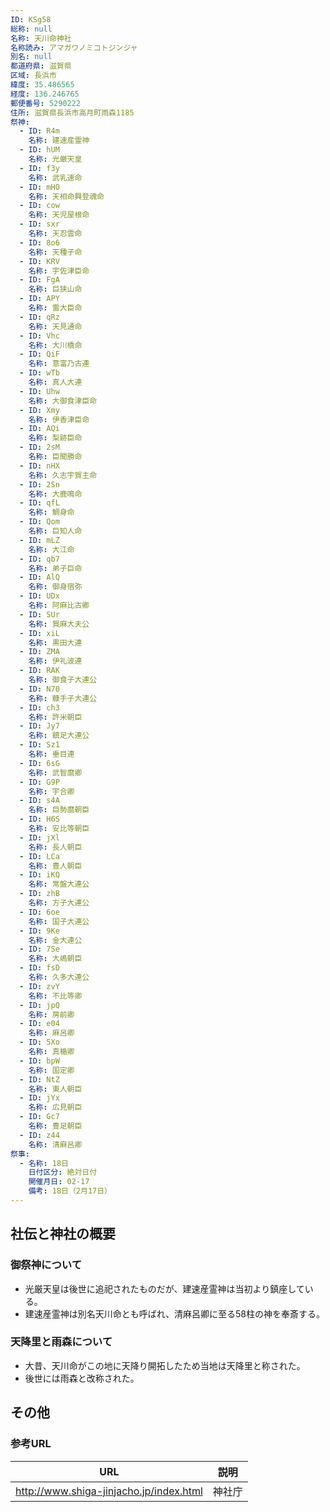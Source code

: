 ```yaml
---
ID: KSg58
総称: null
名称: 天川命神社
名称読み: アマガワノミコトジンジャ
別名: null
都道府県: 滋賀県
区域: 長浜市
緯度: 35.486565
経度: 136.246765
郵便番号: 5290222
住所: 滋賀県長浜市高月町雨森1185
祭神:
  - ID: R4m
    名称: 建速産霊神
  - ID: hUM
    名称: 光厳天皇
  - ID: f3y
    名称: 武乳速命
  - ID: mHO
    名称: 天相命興登魂命
  - ID: cow
    名称: 天児屋根命
  - ID: sxr
    名称: 天忍雲命
  - ID: 8o6
    名称: 天種子命
  - ID: KRV
    名称: 宇佐津臣命
  - ID: FgA
    名称: 巨狭山命
  - ID: APY
    名称: 雷大臣命
  - ID: qRz
    名称: 天見通命
  - ID: Vhc
    名称: 大川橋命
  - ID: QiF
    名称: 意富乃古連
  - ID: wTb
    名称: 真人大連
  - ID: Uhw
    名称: 大御食津臣命
  - ID: Xmy
    名称: 伊香津臣命
  - ID: AQi
    名称: 梨跡臣命
  - ID: 2sM
    名称: 臣聞勝命
  - ID: nHX
    名称: 久志宇賀主命
  - ID: 2Sn
    名称: 大鹿鳴命
  - ID: qfL
    名称: 鯛身命
  - ID: Qom
    名称: 巨知人命
  - ID: mLZ
    名称: 大江命
  - ID: qb7
    名称: 弟子巨命
  - ID: AlQ
    名称: 御身宿弥
  - ID: UDx
    名称: 阿麻比古卿
  - ID: SUr
    名称: 賀麻大夫公
  - ID: xiL
    名称: 黒田大連
  - ID: ZMA
    名称: 伊礼波連
  - ID: RAK
    名称: 御食子大連公
  - ID: N70
    名称: 糠手子大連公
  - ID: ch3
    名称: 許米朝臣
  - ID: Jy7
    名称: 鎮足大連公
  - ID: Sz1
    名称: 垂目連
  - ID: 6sG
    名称: 武智麿卿
  - ID: G9P
    名称: 宇合卿
  - ID: s4A
    名称: 巨勢麿朝臣
  - ID: H6S
    名称: 安比等朝臣
  - ID: jXl
    名称: 長人朝臣
  - ID: LCa
    名称: 豊人朝臣
  - ID: iKQ
    名称: 常盤大連公
  - ID: zhB
    名称: 方子大連公
  - ID: 6oe
    名称: 国子大連公
  - ID: 9Ke
    名称: 金大連公
  - ID: 7Se
    名称: 大嶋朝臣
  - ID: fsD
    名称: 久多大連公
  - ID: zvY
    名称: 不比等卿
  - ID: jpQ
    名称: 房前卿
  - ID: e04
    名称: 麻呂卿
  - ID: 5Xo
    名称: 真楯卿
  - ID: bpW
    名称: 国定卿
  - ID: NtZ
    名称: 東人朝臣
  - ID: jYx
    名称: 広見朝臣
  - ID: Gc7
    名称: 豊足朝臣
  - ID: z44
    名称: 清麻呂卿
祭事:
  - 名称: 18日
    日付区分: 絶対日付
    開催月日: 02-17
    備考: 18日（2月17日）
---
```


## 社伝と神社の概要

### 御祭神について

- 光厳天皇は後世に追祀されたものだが、建速産霊神は当初より鎮座している。
- 建速産霊神は別名天川命とも呼ばれ、清麻呂卿に至る58柱の神を奉斎する。

### 天降里と雨森について

- 大昔、天川命がこの地に天降り開拓したため当地は天降里と称された。
- 後世には雨森と改称された。

## その他

### 参考URL

| URL                                     | 説明   |
| --------------------------------------- | ------ |
| http://www.shiga-jinjacho.jp/index.html | 神社庁 |
